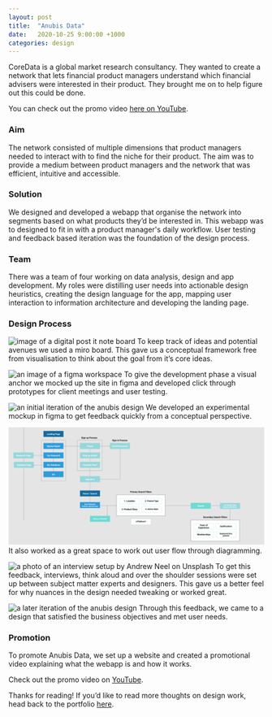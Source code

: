 ```yaml
---
layout: post
title:  "Anubis Data"
date:   2020-10-25 9:00:00 +1000
categories: design
---
```

CoreData is a global market research consultancy. They wanted to create a network that lets financial product managers understand which financial advisers were interested in their product. They brought me on to help figure out this could be done.

You can check out the promo video [here on YouTube](https://youtu.be/drViT-59eOc).

### Aim
The network consisted of multiple dimensions that product managers needed to interact with to find the niche for their product. The aim was to provide a medium between product managers and the network that was efficient, intuitive and accessible.

### Solution
We designed and developed a webapp that organise the network into segments based on what products they’d be interested in. This webapp was to designed to fit in with a product manager's daily workflow. User testing and feedback based iteration was the foundation of the design process.

### Team
There was a team of four working on data analysis, design and app development. My roles were distilling user needs into actionable design heuristics, creating the design language for the app, mapping user interaction to information architecture and developing the landing page.

### Design Process
![image of a digital post it note board](/blog/assets/images/anubis-work-1.png)
To keep track of ideas and potential avenues we used a miro board. This gave us a conceptual framework free from visualisation to think about the goal from it’s core ideas.

![an image of a figma workspace](/blog/assets/images/figma-workspace.png)
To give the development phase a visual anchor we mocked up the site in figma and developed click through prototypes for client meetings and user testing.

![an initial iteration of the anubis design](/blog/assets/images/start-iteration-anubis.png)
We developed an experimental mockup in figma to get feedback quickly from a conceptual perspective.

![a user flow diagram](./assets/images/user-flow-anubis.png)
It also worked as a great space to work out user flow through diagramming.

![a photo of an interview setup by Andrew Neel on Unsplash](/blog/assets/images/andrew-neel-interview.jpg)
To get this feedback, interviews, think aloud and over the shoulder sessions were set up between subject matter experts and designers. This gave us a better feel for why nuances in the design needed tweaking or worked great.

![a later iteration of the anubis design](/blog/assets/images/end-iteration-anubis.png)
Through this feedback, we came to a design that satisfied the business objectives and met user needs.

### Promotion
To promote Anubis Data, we set up a website and created a promotional video explaining what the webapp is and how it works.

Check out the promo video on [YouTube](https://youtu.be/drViT-59eOc).

Thanks for reading! If you’d like to read more thoughts on design work, head back to the portfolio [here](/).
